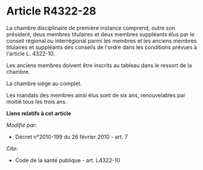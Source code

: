 # Article R4322-28

La chambre disciplinaire de première instance comprend, outre son président, deux membres titulaires et deux membres
suppléants élus par le conseil régional ou interrégional parmi les membres et les anciens membres titulaires et suppléants
des conseils de l'ordre dans les conditions prévues à l'article L. 4322-10. 

Les anciens membres doivent être inscrits au tableau dans le ressort de la chambre. 

La chambre siège au complet. 

Les mandats des membres ainsi élus sont de six ans, renouvelables par moitié tous les trois ans.

**Liens relatifs à cet article**

_Modifié par_:

  - Décret n°2010-199 du 26 février 2010 - art. 7

_Cite_:

  - Code de la santé publique - art. L4322-10
